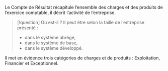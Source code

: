 Le Compte de Résultat récapitule l’ensemble des charges et des produits de l’exercice comptable, il décrit l’activité de l’entreprise.

>[!question] Ou est-il ?
>Il peut être selon la taille de l’entreprise présenté :
> - dans le système abrégé,
> - dans le système de base,
> - dans le système développé.

Il met en évidence trois catégories de charges et de produits : Exploitation, Financier et Exceptionnel.